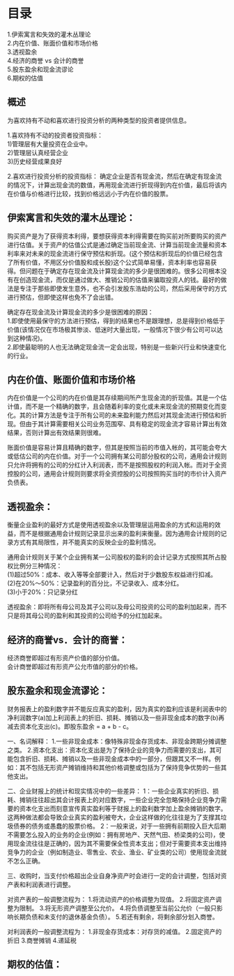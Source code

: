 # 目录
1.伊索寓言和失效的灌木丛理论    
2.内在价值、账面价值和市场价格    
3.透视盈余   
4.经济的商誉 vs 会计的商誉   
5.股东盈余和现金流谬论   
6.期权的估值    
## 概述
为喜欢持有不动和喜欢进行投资分析的两种类型的投资者提供信息。   

1.喜欢持有不动的投资者投资指标：         
1)管理层有大量投资在企业中。       
2)管理层认真经营企业   
3)历史经营成果良好     

2.喜欢进行投资分析的投资指标： 
  确定企业是否有现金流，然后在确定有现金流的情况下，计算出现金流的数值，再用现金流进行折现得到内在价值，最后将该内在价值与价格进行比较，找到价格远远小于内在价值的股票。 

## 伊索寓言和失效的灌木丛理论：
购买资产是为了获得资本利得，要想获得资本利得需要在购买前对所要购买的资产进行估值。关于资产的估值公式是通过确定当前现金流、计算当前现金流量和资本利率来对未来的现金流进行保守预估和折现。(这个预估和折现后的价值已经包含了所有价值，不用区分价值股和成长股)这个公式简单易懂，资本利率也容易获得。但问题在于确定存在现金流及计算现金流的多少是很困难的。很多公司根本没有在创造现金流，而仅是通过做大、推销公司的估值来骗取投资人的钱。最好的做法是专注于那些即使发生意外，也不会引发股东浩劫的公司，然后采用保守的方式进行预估，但即使这样也免不了会出错。

确定存在现金流及计算现金流的多少是很困难的原因：   
1.即使使用最保守的方法进行预估，得到的结果也不是跟理想，总是得到价格低于价值(该情况仅在市场极其惨淡、低迷时大量出现，一般情况下很少有公司可以达到这种情况)。    
2.即使最聪明的人也无法确定现金流一定会出现，特别是一些新兴行业和快速变化的行业。   

## 内在价值、账面价值和市场价格
内在价值是一个公司的内在价值是其存续期间所产生现金流的折现值。其是一个估计值，而不是一个精确的数字，且会随着利率的变化或未来现金流的预期变化而变化。其的计算方法是专注于所有公司的未来盈利能力然后对其现金流进行预估和折现。但由于其计算需要相关公司业务范围窄、具有稳定的现金流才容易计算出有效结果，否则计算出有效结果则很难。    

账面价值是容易计算且精确的数字，但其是按照当前的市值入帐的，其可能会夸大或低估公司的内在价值。对于一个公司拥有某公司部分股权的公司，通用会计规则只允许将拥有的公司的分红计入利润表，而不是按照股权的利润入帐。而对于全资控股的公司，通用会计规则则要求将全资控股的公司按照购买当时的市价计入资产负债表。

## 透视盈余：      
衡量企业盈利的最好方式是使用透视盈余以及管理层运用盈余的方式和运用的效益，而不是根据通用会计规则记录显示出来的盈利来衡量。因为通用会计规则的记录方式有其局限性，并不能真实的反映企业的盈利情况。

通用会计规则关于某个企业拥有某一公司股权的盈利的会计记录方式按照其所占股权比例分三种情况：   
(1)超过50%：成本、收入等等全部要计入，然后对于少数股东权益进行扣减。   
(2)在20%～50%：记录盈利的百分比，不记录收入、成本分红。   
(3)小于20%：只记录分红   

透视盈余：即将所有母公司及其子公司以及母公司投资的公司的盈利加起来，而不只是将其母公司的盈利和其投资的公司给予的分红加起来。    

## 经济的商誉vs．会计的商誉：   
经济商誉即超过有形资产价值的部分价值。    
会计商誉即超过有形资产公允市值的部分的价格。

## 股东盈余和现金流谬论：   
财务报表上的盈利数字并不能反应真实的盈利，因为真实的盈利应该是利润表中的净利润数字(a)加上利润表上的折旧、损耗、摊销以及一些非现金成本的数字(b)再减去资本化支出(c)。即股东盈余 = a + b - c。

一、名词解释：
1.一些非现金成本：像特殊非现金存货成本、非现金跨期分摊调整之类。
2.资本化支出：资本化支出是为了保持企业的竞争力而需要的支出，其可能包含折旧、损耗、摊销以及一些非现金成本中的一部分，但跟其又不一样。例如：其不包括无形资产摊销维持和其他价格调整或包括为了保持竞争优势的一些其他支出。


二、企业财报上的统计和现实情况中的一些差异：
1：一些企业真实的折旧、损耗、摊销往往超出其会计报表上的对应数字，一些企业完全忽略保持企业竞争力需要的资本化支出而刻意宣传真实盈利等于财报上的盈利数字加上盈余摊销的数字。这两种做法都会导致企业真实的盈利被夸大，企业这样做的化往往是为了支撑其垃圾债券的债务或愚蠢的股票价格。
2：一般来说，对于一些拥有前期投入巨大后期不需要怎么投入的业务的企业(例如：拥有房地产、天然气田、桥梁类的公司)，使用现金流往往是正确的，因为其不需要保全性资本支出；但对于需要资本支出维持竞争力的企业（例如制造业、零售业、农业、渔业、矿业类的公司）使用现金流就不怎么正确。  

三、收购时，当支付价格超出企业自身净资产时会进行一定的会计调整，包括对资产表和利润表进行调整。

对资产表的一般调整流程为：
1.将流动资产的价格调整为现值。
2.将固定资产调整为限制。
3.将无形资产调整至公允价。
4.将负债调整至当前公允价（一般只影响长期负债和未支付的退休基金负债）。
5.若还有剩余，将剩余部分划入商誉。

对利润表的一般调整流程为：
1.非现金存货成本：对存货的减值。
2.固定资产的折旧
3.商誉摊销
4.递延税


## 期权的估值：
